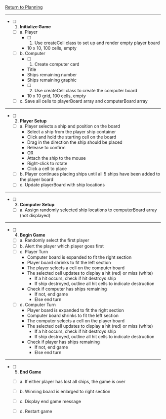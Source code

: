 
[Return to Planning](./planning.md)

---
- [ ] 1. **Initialize Game**
  - [ ] a. Player
    - [ ] 1. Use createCell class to set up and render empty player board
    * 10 x 10, 100 cells, empty
  - [ ] b. Computer
    - [ ] 1. Create computer card
    * Title
    * Ships remaining number
    * Ships remaining graphic
    - [ ] 2. Use createCell class to create the computer board
    * 10 x 10 grid, 100 cells, empty
  - [ ] c. Save all cells to playerBoard array and computerBoard array
---
- [ ] 2. **Player Setup**
  - [ ] a. Player selects a ship and position on the board
    * Select a ship from the player ship container
    * Click and hold the starting cell on the board
    * Drag in the direction the ship should be placed
    * Release to confirm
    * OR
    * Attach the ship to the mouse
    * Right-click to rotate
    * Click a cell to place
  - [ ] b. Player continues placing ships until all 5 ships have been added to the player board
  - [ ] c. Update playerBoard with ship locations
---
- [ ] 3. **Computer Setup**
  - [ ] a. Assign randomly selected ship locations to computerBoard array (not displayed)
---
- [ ] 4. **Begin Game**
  - [ ] a. Randomly select the first player
  - [ ] b. Alert the player which player goes first
  - [ ] c. Player Turn
    * Computer board is expanded to fit the right section
    * Player board shrinks to fit the left section
    * The player selects a cell on the computer board
    * The selected cell updates to display a hit (red) or miss (white)
      * If a hit occurs, check if hit destroys ship
      * If ship destroyed, outline all hit cells to indicate destruction
    * Check if computer has ships remaining
      * If not, end game
      * Else end turn
  - [ ] d. Computer Turn
    * Player board is expanded to fit the right section
    * Computer board shrinks to fit the left section
    * The computer selects a cell on the player board
    * The selected cell updates to display a hit (red) or miss (white)
      * If a hit occurs, check if hit destroys ship
      * If ship destroyed, outline all hit cells to indicate destruction
    * Check if player has ships remaining
      * If not, end game
      * Else end turn
---
- [ ] 5. **End Game**
  - [ ] a. If either player has lost all ships, the game is over
  - [ ] b. Winning board is enlarged to right section
  - [ ] c. Display end game message
  - [ ] d. Restart game


